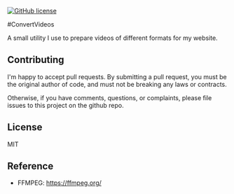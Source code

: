 [![GitHub license](https://img.shields.io/github/license/mashape/apistatus.svg)](https://github.com/AerisG222/ConvertVideos/blob/master/LICENSE.md)

#ConvertVideos

A small utility I use to prepare videos of different formats for my website.

## Contributing
I'm happy to accept pull requests.  By submitting a pull request, you
must be the original author of code, and must not be breaking
any laws or contracts.

Otherwise, if you have comments, questions, or complaints, please file
issues to this project on the github repo.

## License
MIT

## Reference
- FFMPEG: https://ffmpeg.org/
